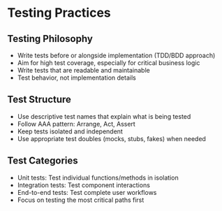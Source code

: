 # Testing Practices

## Testing Philosophy
- Write tests before or alongside implementation (TDD/BDD approach)
- Aim for high test coverage, especially for critical business logic
- Write tests that are readable and maintainable
- Test behavior, not implementation details

## Test Structure
- Use descriptive test names that explain what is being tested
- Follow AAA pattern: Arrange, Act, Assert
- Keep tests isolated and independent
- Use appropriate test doubles (mocks, stubs, fakes) when needed

## Test Categories
- Unit tests: Test individual functions/methods in isolation
- Integration tests: Test component interactions
- End-to-end tests: Test complete user workflows
- Focus on testing the most critical paths first